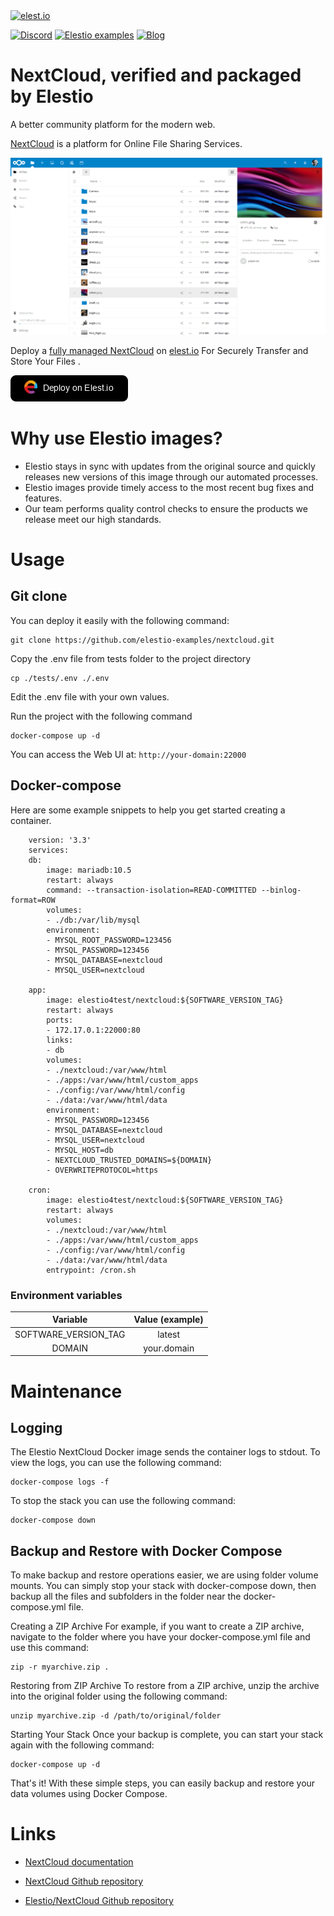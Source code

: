 <a href="https://elest.io">
  <img src="https://elest.io/images/elestio.svg" alt="elest.io" width="150" height="75">
</a>

[![Discord](https://img.shields.io/static/v1.svg?logo=discord&color=f78A38&labelColor=083468&logoColor=ffffff&style=for-the-badge&label=Discord&message=community)](https://discord.gg/4T4JGaMYrD "Get instant assistance and engage in live discussions with both the community and team through our chat feature.")
[![Elestio examples](https://img.shields.io/static/v1.svg?logo=github&color=f78A38&labelColor=083468&logoColor=ffffff&style=for-the-badge&label=github&message=open%20source)](https://github.com/elestio-examples "Access the source code for all our repositories by viewing them.")
[![Blog](https://img.shields.io/static/v1.svg?color=f78A38&labelColor=083468&logoColor=ffffff&style=for-the-badge&label=elest.io&message=Blog)](https://blog.elest.io "Latest news about elestio, open source software, and DevOps techniques.")

# NextCloud, verified and packaged by Elestio

A better community platform for the modern web.

[NextCloud](https://nextcloud.com/) is a platform for Online File Sharing Services.

<img src="https://github.com/elestio-examples/nextcloud/raw/main/nextcloud.png" alt="NextCloud" width="800">

Deploy a <a target="_blank" href="https://elest.io/open-source/yopass">fully managed NextCloud</a> on <a target="_blank" href="https://elest.io/">elest.io</a> For Securely Transfer and Store Your Files .

[![deploy](https://github.com/elestio-examples/yopass/raw/main/deploy-on-elestio.png)](https://dash.elest.io/deploy?source=cicd&social=dockerCompose&url=https://github.com/elestio-examples/yopass)

# Why use Elestio images?

- Elestio stays in sync with updates from the original source and quickly releases new versions of this image through our automated processes.
- Elestio images provide timely access to the most recent bug fixes and features.
- Our team performs quality control checks to ensure the products we release meet our high standards.

# Usage

## Git clone

You can deploy it easily with the following command:

    git clone https://github.com/elestio-examples/nextcloud.git

Copy the .env file from tests folder to the project directory

    cp ./tests/.env ./.env

Edit the .env file with your own values.

Run the project with the following command

    docker-compose up -d

You can access the Web UI at: `http://your-domain:22000`

## Docker-compose

Here are some example snippets to help you get started creating a container.

        version: '3.3'
        services:
        db:
            image: mariadb:10.5
            restart: always
            command: --transaction-isolation=READ-COMMITTED --binlog-format=ROW
            volumes:
            - ./db:/var/lib/mysql
            environment:
            - MYSQL_ROOT_PASSWORD=123456
            - MYSQL_PASSWORD=123456
            - MYSQL_DATABASE=nextcloud
            - MYSQL_USER=nextcloud

        app:
            image: elestio4test/nextcloud:${SOFTWARE_VERSION_TAG}
            restart: always
            ports:
            - 172.17.0.1:22000:80
            links:
            - db
            volumes:
            - ./nextcloud:/var/www/html
            - ./apps:/var/www/html/custom_apps
            - ./config:/var/www/html/config
            - ./data:/var/www/html/data
            environment:
            - MYSQL_PASSWORD=123456
            - MYSQL_DATABASE=nextcloud
            - MYSQL_USER=nextcloud
            - MYSQL_HOST=db
            - NEXTCLOUD_TRUSTED_DOMAINS=${DOMAIN}
            - OVERWRITEPROTOCOL=https

        cron:
            image: elestio4test/nextcloud:${SOFTWARE_VERSION_TAG}
            restart: always
            volumes:
            - ./nextcloud:/var/www/html
            - ./apps:/var/www/html/custom_apps
            - ./config:/var/www/html/config
            - ./data:/var/www/html/data
            entrypoint: /cron.sh

### Environment variables

|       Variable       | Value (example) |
| :------------------: | :-------------: |
| SOFTWARE_VERSION_TAG |     latest      |
|        DOMAIN        |   your.domain   |

# Maintenance

## Logging

The Elestio NextCloud Docker image sends the container logs to stdout. To view the logs, you can use the following command:

    docker-compose logs -f

To stop the stack you can use the following command:

    docker-compose down

## Backup and Restore with Docker Compose

To make backup and restore operations easier, we are using folder volume mounts. You can simply stop your stack with docker-compose down, then backup all the files and subfolders in the folder near the docker-compose.yml file.

Creating a ZIP Archive
For example, if you want to create a ZIP archive, navigate to the folder where you have your docker-compose.yml file and use this command:

    zip -r myarchive.zip .

Restoring from ZIP Archive
To restore from a ZIP archive, unzip the archive into the original folder using the following command:

    unzip myarchive.zip -d /path/to/original/folder

Starting Your Stack
Once your backup is complete, you can start your stack again with the following command:

    docker-compose up -d

That's it! With these simple steps, you can easily backup and restore your data volumes using Docker Compose.

# Links

- <a target="_blank" href="https://docs.nextcloud.com/">NextCloud documentation</a>

- <a target="_blank" href="https://github.com/nextcloud/docker">NextCloud Github repository</a>

- <a target="_blank" href="https://github.com/elestio-examples/nextcloud">Elestio/NextCloud Github repository</a>
